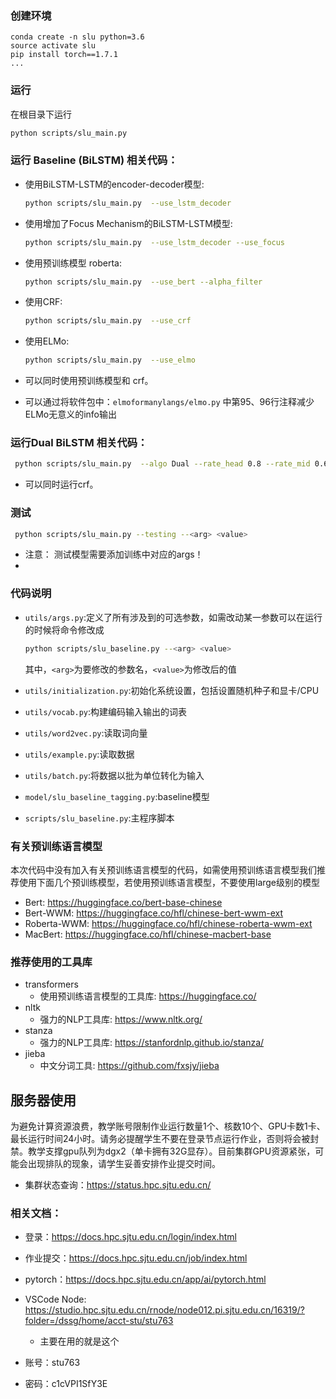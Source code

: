 ### 创建环境

    conda create -n slu python=3.6
    source activate slu
    pip install torch==1.7.1
    ...

### 运行

在根目录下运行

```bash
python scripts/slu_main.py
```

### 运行 Baseline (BiLSTM) 相关代码：

-   使用BiLSTM-LSTM的encoder-decoder模型:
	```bash
	python scripts/slu_main.py  --use_lstm_decoder
	```

-   使用增加了Focus Mechanism的BiLSTM-LSTM模型:
	```bash
	python scripts/slu_main.py  --use_lstm_decoder --use_focus
	```

-   使用预训练模型 roberta:
	```bash
	python scripts/slu_main.py  --use_bert --alpha_filter
	```
	
-   使用CRF:
    ```bash
	python scripts/slu_main.py  --use_crf
	```
-   使用ELMo:
    ```bash
	python scripts/slu_main.py  --use_elmo
	```
-   可以同时使用预训练模型和 crf。
-   可以通过将软件包中：`elmoformanylangs/elmo.py` 中第95、96行注释减少ELMo无意义的info输出

### 运行Dual BiLSTM 相关代码：

```bash
 python scripts/slu_main.py  --algo Dual --rate_head 0.8 --rate_mid 0.6 --use_dict 
```

-   可以同时运行crf。

### 测试

```bash
 python scripts/slu_main.py --testing --<arg> <value>
```

-   注意： 测试模型需要添加训练中对应的args！
-   

### 代码说明

+ `utils/args.py`:定义了所有涉及到的可选参数，如需改动某一参数可以在运行的时候将命令修改成
        
  
    ```bash
    python scripts/slu_baseline.py --<arg> <value>
    ```
    
    其中，`<arg>`为要修改的参数名，`<value>`为修改后的值
+ `utils/initialization.py`:初始化系统设置，包括设置随机种子和显卡/CPU
+ `utils/vocab.py`:构建编码输入输出的词表
+ `utils/word2vec.py`:读取词向量
+ `utils/example.py`:读取数据
+ `utils/batch.py`:将数据以批为单位转化为输入
+ `model/slu_baseline_tagging.py`:baseline模型
+ `scripts/slu_baseline.py`:主程序脚本

### 有关预训练语言模型

本次代码中没有加入有关预训练语言模型的代码，如需使用预训练语言模型我们推荐使用下面几个预训练模型，若使用预训练语言模型，不要使用large级别的模型
+ Bert: https://huggingface.co/bert-base-chinese
+ Bert-WWM: https://huggingface.co/hfl/chinese-bert-wwm-ext
+ Roberta-WWM: https://huggingface.co/hfl/chinese-roberta-wwm-ext
+ MacBert: https://huggingface.co/hfl/chinese-macbert-base

### 推荐使用的工具库

+ transformers
  + 使用预训练语言模型的工具库: https://huggingface.co/
+ nltk
  + 强力的NLP工具库: https://www.nltk.org/
+ stanza
  + 强力的NLP工具库: https://stanfordnlp.github.io/stanza/
+ jieba
  + 中文分词工具: https://github.com/fxsjy/jieba

## 服务器使用

为避免计算资源浪费，教学账号限制作业运行数量1个、核数10个、GPU卡数1卡、最长运行时间24小时。请务必提醒学生不要在登录节点运行作业，否则将会被封禁。教学支撑gpu队列为dgx2（单卡拥有32G显存）。目前集群GPU资源紧张，可能会出现排队的现象，请学生妥善安排作业提交时间。

-   集群状态查询：https://status.hpc.sjtu.edu.cn/

### 相关文档：

-   登录：https://docs.hpc.sjtu.edu.cn/login/index.html
-   作业提交：https://docs.hpc.sjtu.edu.cn/job/index.html
-   pytorch：https://docs.hpc.sjtu.edu.cn/app/ai/pytorch.html
-   VSCode Node: https://studio.hpc.sjtu.edu.cn/rnode/node012.pi.sjtu.edu.cn/16319/?folder=/dssg/home/acct-stu/stu763
    -   主要在用的就是这个

-   账号：stu763
-   密码：c1cVPI1SfY3E
